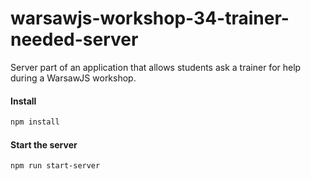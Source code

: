 # warsawjs-workshop-34-trainer-needed-server

Server part of an application that allows students ask a trainer for help during a WarsawJS workshop.

#### Install

```sh
npm install
```

#### Start the server

```sh
npm run start-server
```
